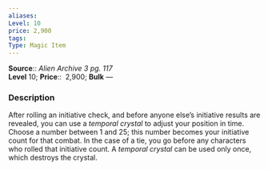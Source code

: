 ```yaml
---
aliases: 
Level: 10
price: 2,900
tags: 
Type: Magic Item
---
```

**Source**:: _Alien Archive 3 pg. 117_  
**Level** 10;
**Price**::  2,900; **Bulk** —

### Description

After rolling an initiative check, and before anyone else’s initiative results are revealed, you can use a _temporal crystal_ to adjust your position in time. Choose a number between 1 and 25; this number becomes your initiative count for that combat. In the case of a tie, you go before any characters who rolled that initiative count. A _temporal crystal_ can be used only once, which destroys the crystal.
